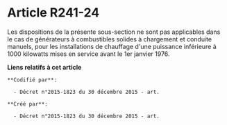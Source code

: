 # Article R241-24

Les dispositions de la présente sous-section ne sont pas applicables dans le cas de générateurs à combustibles solides à
chargement et conduite manuels, pour les installations de chauffage d'une puissance inférieure à 1000 kilowatts mises en
service avant le 1er janvier 1976.

**Liens relatifs à cet article**

	**Codifié par**:

	  - Décret n°2015-1823 du 30 décembre 2015 - art.

	**Créé par**:

	  - Décret n°2015-1823 du 30 décembre 2015 - art.
